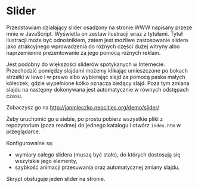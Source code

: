 # Slider
Przedstawiam działający slider osadzony na stronie WWW napisany przeze mnie w JavaScript. Wyświetla on zestaw ilustracji wraz z tytułami. Tytuł ilustracji może być odnośnikiem, zatem jest możliwe zastosowanie slidera jako atrakcyjnego wprowadzenia do różnych części dużej witryny albo naprzemienne prezentowanie za jego pomocą różnych reklam.

Jest podobny do większości sliderów spotykanych w Internecie. Przechodzić pomiędzy slajdami możemy klikając umieszczone po bokach strzałki w lewo i w prawo albo wybierając slajd za pomocą paska małych kółeczek, gdzie wypełnione kółko oznacza bieżący slajd. Poza tym zmiana slajdu na następny dokonywana jest automatycznie w równych odstępach czasu.

Zobaczysz go na <http://janmleczko.neocities.org/demo/slider/>

Żeby uruchomić go u siebie, po prostu pobierz wszystkie pliki z repozytorium (poza readme) do jednego katalogu i otwórz `index.htm` w przeglądarce.

Konfigurowalne są:

- wymiary całego slidera (muszą być stałe), do których dostosują się wszytskie jego elementy,
- szybkość animacji przesuwania oraz automatycznej zmiany slajdu.

Skrypt obsługuje jeden slider na stronie.
